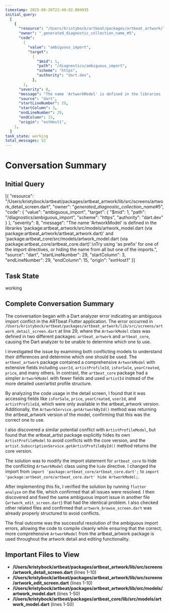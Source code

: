 ```yaml
---
timestamp: 2025-08-26T22:40:02.004935
initial_query:
  [
    {
      "resource": "/Users/kristybock/artbeat/packages/artbeat_artwork/lib/src/screens/artwork_detail_screen.dart",
      "owner": "_generated_diagnostic_collection_name_#5",
      "code":
        {
          "value": "ambiguous_import",
          "target":
            {
              "$mid": 1,
              "path": "/diagnostics/ambiguous_import",
              "scheme": "https",
              "authority": "dart.dev",
            },
        },
      "severity": 8,
      "message": "The name 'ArtworkModel' is defined in the libraries 'package:artbeat_artwork/src/models/artwork_model.dart (via package:artbeat_artwork/artbeat_artwork.dart)' and 'package:artbeat_core/src/models/artwork_model.dart (via package:artbeat_core/artbeat_core.dart)'.\nTry using 'as prefix' for one of the import directives, or hiding the name from all but one of the imports.",
      "source": "dart",
      "startLineNumber": 29,
      "startColumn": 3,
      "endLineNumber": 29,
      "endColumn": 15,
      "origin": "extHost1",
    },
  ]
task_state: working
total_messages: 52
---
```


# Conversation Summary

## Initial Query

[{
"resource": "/Users/kristybock/artbeat/packages/artbeat_artwork/lib/src/screens/artwork_detail_screen.dart",
"owner": "_generated_diagnostic_collection_name_#5",
"code": {
"value": "ambiguous_import",
"target": {
"$mid": 1,
"path": "/diagnostics/ambiguous_import",
"scheme": "https",
"authority": "dart.dev"
}
},
"severity": 8,
"message": "The name 'ArtworkModel' is defined in the libraries 'package:artbeat_artwork/src/models/artwork_model.dart (via package:artbeat_artwork/artbeat_artwork.dart)' and 'package:artbeat_core/src/models/artwork_model.dart (via package:artbeat_core/artbeat_core.dart)'.\nTry using 'as prefix' for one of the import directives, or hiding the name from all but one of the imports.",
"source": "dart",
"startLineNumber": 29,
"startColumn": 3,
"endLineNumber": 29,
"endColumn": 15,
"origin": "extHost1"
}]

## Task State

working

## Complete Conversation Summary

The conversation began with a Dart analyzer error indicating an ambiguous import conflict in the ARTbeat Flutter application. The error occurred in `/Users/kristybock/artbeat/packages/artbeat_artwork/lib/src/screens/artwork_detail_screen.dart` at line 29, where the `ArtworkModel` class was defined in two different packages: `artbeat_artwork` and `artbeat_core`, causing the Dart analyzer to be unable to determine which one to use.

I investigated the issue by examining both conflicting models to understand their differences and determine which one should be used. The `artbeat_artwork` package contained a comprehensive `ArtworkModel` with extensive fields including `userId`, `artistProfileId`, `isForSale`, `yearCreated`, `price`, and many others. In contrast, the `artbeat_core` package had a simpler `ArtworkModel` with fewer fields and used `artistId` instead of the more detailed user/artist profile structure.

By analyzing the code usage in the detail screen, I found that it was accessing fields like `isForSale`, `price`, `yearCreated`, `userId`, and `artistProfileId`, which were only available in the artbeat_artwork version. Additionally, the `ArtworkService.getArtworkById()` method was returning the artbeat_artwork version of the model, confirming that this was the correct one to use.

I also discovered a similar potential conflict with `ArtistProfileModel`, but found that the artbeat_artist package explicitly hides its own `ArtistProfileModel` to avoid conflicts with the core version, and the `artist.SubscriptionService.getArtistProfileById()` method returns the core version.

The solution was to modify the import statement for `artbeat_core` to hide the conflicting `ArtworkModel` class using the `hide` directive. I changed the import from `import 'package:artbeat_core/artbeat_core.dart';` to `import 'package:artbeat_core/artbeat_core.dart' hide ArtworkModel;`.

After implementing this fix, I verified the solution by running `flutter analyze` on the file, which confirmed that all issues were resolved. I then discovered and fixed the same ambiguous import issue in another file (`artwork_edit_screen.dart`) that had the identical problem. I also checked other related files and confirmed that `artwork_browse_screen.dart` was already properly structured to avoid conflicts.

The final outcome was the successful resolution of the ambiguous import errors, allowing the code to compile cleanly while ensuring that the correct, more comprehensive `ArtworkModel` from the artbeat_artwork package is used throughout the artwork detail and editing functionality.

## Important Files to View

- **/Users/kristybock/artbeat/packages/artbeat_artwork/lib/src/screens/artwork_detail_screen.dart** (lines 1-10)
- **/Users/kristybock/artbeat/packages/artbeat_artwork/lib/src/screens/artwork_edit_screen.dart** (lines 1-10)
- **/Users/kristybock/artbeat/packages/artbeat_artwork/lib/src/models/artwork_model.dart** (lines 1-50)
- **/Users/kristybock/artbeat/packages/artbeat_core/lib/src/models/artwork_model.dart** (lines 1-50)
